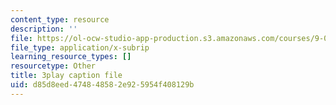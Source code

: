 ```yaml
---
content_type: resource
description: ''
file: https://ol-ocw-studio-app-production.s3.amazonaws.com/courses/9-00sc-introduction-to-psychology-fall-2011/d85d8eed474848582e925954f408129b_SXzdOK_J-xE.srt
file_type: application/x-subrip
learning_resource_types: []
resourcetype: Other
title: 3play caption file
uid: d85d8eed-4748-4858-2e92-5954f408129b
---
```

